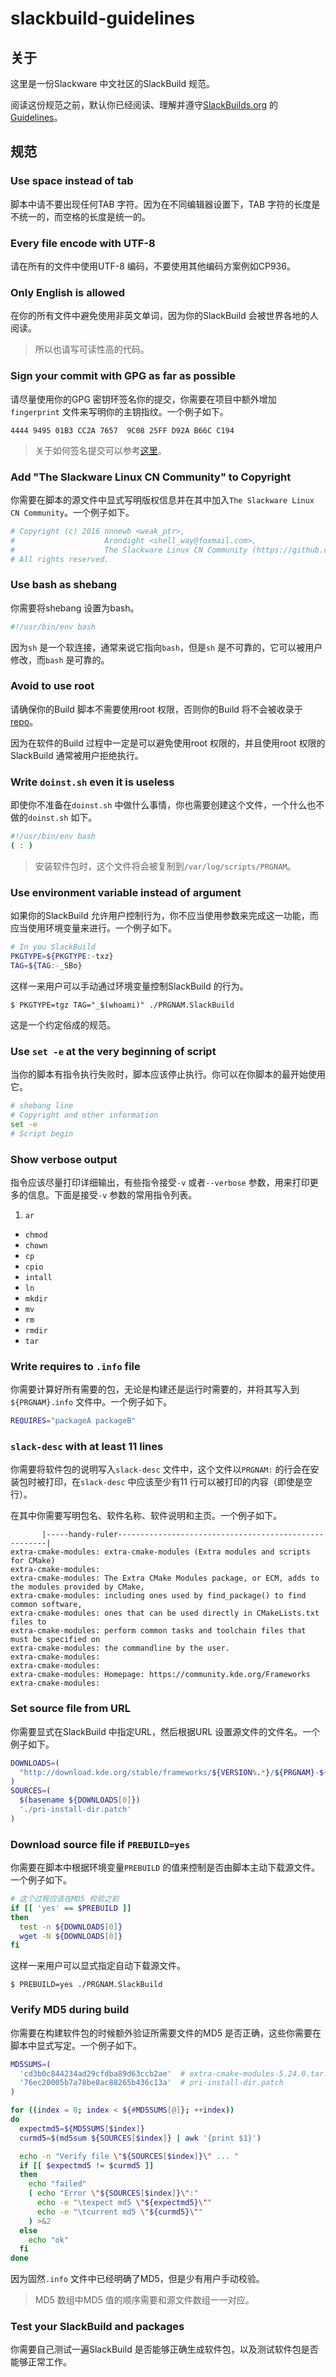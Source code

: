 # slackbuild-guidelines

## 关于

这里是一份Slackware 中文社区的SlackBuild 规范。

阅读这份规范之前，默认你已经阅读、理解并遵守[SlackBuilds.org](https://slackbuilds.org/) 的[Guidelines](https://slackbuilds.org/guidelines/)。

## 规范

### Use space instead of tab

脚本中请不要出现任何TAB 字符。因为在不同编辑器设置下，TAB 字符的长度是不统一的，而空格的长度是统一的。

### Every file encode with UTF-8

请在所有的文件中使用UTF-8 编码，不要使用其他编码方案例如CP936。

### Only English is allowed

在你的所有文件中避免使用非英文单词，因为你的SlackBuild 会被世界各地的人阅读。

> 所以也请写可读性高的代码。

### Sign your commit with GPG as far as possible

请尽量使用你的GPG 密钥环签名你的提交，你需要在项目中额外增加`fingerprint` 文件来写明你的主钥指纹。一个例子如下。

```
4444 9495 01B3 CC2A 7657  9C08 25FF D92A B66C C194
```

> 关于如何签名提交可以参考[这里](http://arondight.me/2016/04/17/%E4%BD%BF%E7%94%A8GPG%E7%AD%BE%E5%90%8DGit%E6%8F%90%E4%BA%A4%E5%92%8C%E6%A0%87%E7%AD%BE/)。

### Add "The Slackware Linux CN Community" to Copyright

你需要在脚本的源文件中显式写明版权信息并在其中加入`The Slackware Linux CN Community`。一个例子如下。

```bash
# Copyright (c) 2016 nnnewb <weak_ptr>,
#                    Arondight <shell_way@foxmail.com>,
#                    The Slackware Linux CN Community (https://github.com/slackwarecn)
# All rights reserved.
```

### Use bash as shebang

你需要将shebang 设置为bash。

```bash
#!/usr/bin/env bash
```

因为`sh` 是一个软连接，通常来说它指向`bash`，但是`sh` 是不可靠的，它可以被用户修改，而`bash` 是可靠的。

### Avoid to use root

请确保你的Build 脚本不需要使用root 权限，否则你的Build 将不会被收录于[repo](https://github.com/slackwarecn/repo)。

因为在软件的Build 过程中一定是可以避免使用root 权限的，并且使用root 权限的SlackBuild 通常被用户拒绝执行。

### Write `doinst.sh` even it is useless

即使你不准备在`doinst.sh` 中做什么事情，你也需要创建这个文件，一个什么也不做的`doinst.sh` 如下。

```bash
#!/usr/bin/env bash
( : )
```

> 安装软件包时，这个文件将会被复制到`/var/log/scripts/PRGNAM`。

### Use environment variable instead of argument

如果你的SlackBuild 允许用户控制行为，你不应当使用参数来完成这一功能，而应当使用环境变量来进行。一个例子如下。

```bash
# In you SlackBuild
PKGTYPE=${PKGTYPE:-txz}
TAG=${TAG:-_SBo}
```

这样一来用户可以手动通过环境变量控制SlackBuild 的行为。

```
$ PKGTYPE=tgz TAG="_$(whoami)" ./PRGNAM.SlackBuild
```

这是一个约定俗成的规范。

### Use `set -e` at the very beginning of script

当你的脚本有指令执行失败时，脚本应该停止执行。你可以在你脚本的最开始使用它。

```bash
# shebang line
# Copyright and other information
set -e
# Script begin
```

### Show verbose output

指令应该尽量打印详细输出，有些指令接受`-v` 或者`--verbose` 参数，用来打印更多的信息。下面是接受`-v` 参数的常用指令列表。

1. `ar`
+ `chmod`
+ `chown`
+ `cp`
+ `cpio`
+ `intall`
+ `ln`
+ `mkdir`
+ `mv`
+ `rm`
+ `rmdir`
+ `tar`

### Write requires to `.info` file

你需要计算好所有需要的包，无论是构建还是运行时需要的，并将其写入到`${PRGNAM}.info` 文件中。一个例子如下。

```bash
REQUIRES="packageA packageB"
```

### `slack-desc` with at least 11 lines

你需要将软件包的说明写入`slack-desc` 文件中，这个文件以`PRGNAM:` 的行会在安装包时被打印，在`slack-desc` 中应该至少有11 行可以被打印的内容（即使是空行）。

在其中你需要写明包名、软件名称、软件说明和主页。一个例子如下。

```
       |-----handy-ruler------------------------------------------------------|
extra-cmake-modules: extra-cmake-modules (Extra modules and scripts for CMake)
extra-cmake-modules:
extra-cmake-modules: The Extra CMake Modules package, or ECM, adds to the modules provided by CMake,
extra-cmake-modules: including ones used by find_package() to find common software,
extra-cmake-modules: ones that can be used directly in CMakeLists.txt files to
extra-cmake-modules: perform common tasks and toolchain files that must be specified on
extra-cmake-modules: the commandline by the user.
extra-cmake-modules:
extra-cmake-modules:
extra-cmake-modules: Homepage: https://community.kde.org/Frameworks
extra-cmake-modules:
```

### Set source file from URL

你需要显式在SlackBuild 中指定URL，然后根据URL 设置源文件的文件名。一个例子如下。

```bash
DOWNLOADS=(
  "http://download.kde.org/stable/frameworks/${VERSION%.*}/${PRGNAM}-${VERSION}.tar.xz"
)
SOURCES=(
  $(basename ${DOWNLOADS[0]})
  './pri-install-dir.patch'
)
```

### Download source file if `PREBUILD=yes`

你需要在脚本中根据环境变量`PREBUILD` 的值来控制是否由脚本主动下载源文件。一个例子如下。

```bash
# 这个过程应该在MD5 校验之前
if [[ 'yes' == $PREBUILD ]]
then
  test -n ${DOWNLOADS[0]}
  wget -N ${DOWNLOADS[0]}
fi
```

这样一来用户可以显式指定自动下载源文件。

```
$ PREBUILD=yes ./PRGNAM.SlackBuild
```

### Verify MD5 during build

你需要在构建软件包的时候额外验证所需要文件的MD5 是否正确，这些你需要在脚本中显式写定。一个例子如下。

```bash
MD5SUMS=(
  'cd3b0c844234ad29cfdba89d63ccb2ae'  # extra-cmake-modules-5.24.0.tar.xz
  '76ec20005b7a78be8ac88265b436c13a'  # pri-install-dir.patch
)

for ((index = 0; index < ${#MD5SUMS[@]}; ++index))
do
  expectmd5=${MD5SUMS[$index]}
  curmd5=$(md5sum ${SOURCES[$index]} | awk '{print $1}')

  echo -n "Verify file \"${SOURCES[$index]}\" ... "
  if [[ $expectmd5 != $curmd5 ]]
  then
    echo "failed"
    ( echo "Error \"${SOURCES[$index]}\":"
      echo -e "\texpect md5 \"${expectmd5}\""
      echo -e "\tcurrent md5 \"${curmd5}\""
    ) >&2
  else
    echo "ok"
  fi
done
```

因为固然`.info` 文件中已经明确了MD5，但是少有用户手动校验。

> MD5 数组中MD5 值的顺序需要和源文件数组一一对应。

### Test your SlackBuild and packages

你需要自己测试一遍SlackBuild 是否能够正确生成软件包，以及测试软件包是否能够正常工作。

